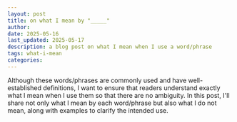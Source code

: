 ```yaml
---
layout: post
title: on what I mean by "_____"
author: 
date: 2025-05-16
last_updated: 2025-05-17
description: a blog post on what I mean when I use a word/phrase
tags: what-i-mean
categories: 
---
```


Although these words/phrases are commonly used and have well-established definitions, I want to ensure that readers understand exactly what I mean when I use them so that there are no ambiguity. In this post, I'll share not only what I mean by each word/phrase but also what I do not mean, along with examples to clarify the intended use. 

